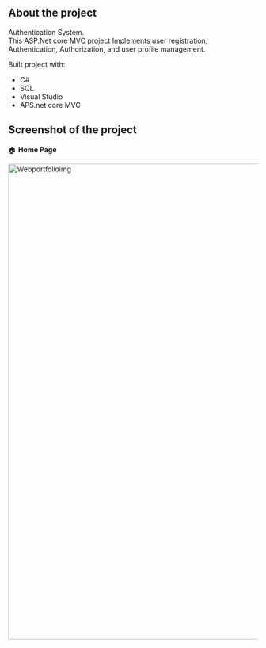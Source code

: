 ## __About the project__  
Authentication System.  
This ASP.Net core MVC project Implements user registration, Authentication, Authorization, and user profile management.

Built project with:   
 - C#
 - SQL
 - Visual Studio
 - APS.net core MVC
## Screenshot of the project     
🏠 __Home Page__    


<img width="960" alt="Webportfolioimg" src="https://github.com/Elijahlekomo/Web-Portfolio/assets/111081188/22259a5f-c1f0-4dda-a370-5d93ab8050a8">




